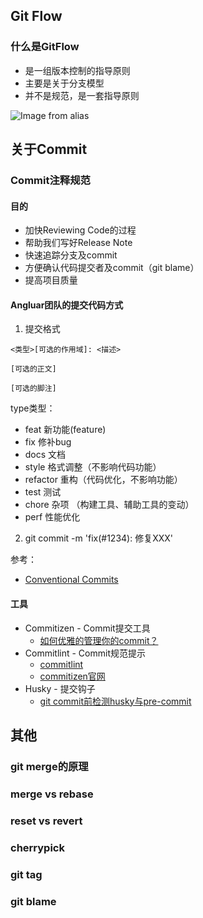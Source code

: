 ## Git Flow

### 什么是GitFlow
- 是一组版本控制的指导原则
- 主要是关于分支模型
- 并不是规范，是一套指导原则

![Image from alias](~@assets/git/git-flow-nvie.png)

## 关于Commit
### Commit注释规范
#### 目的
- 加快Reviewing Code的过程
- 帮助我们写好Release Note
- 快速追踪分支及commit
- 方便确认代码提交者及commit（git blame）
- 提高项目质量

#### Angluar团队的提交代码方式
1. 提交格式
```
<类型>[可选的作用域]: <描述>

[可选的正文]

[可选的脚注]
```

type类型：
- feat 新功能(feature)
- fix 修补bug
- docs 文档
- style  格式调整（不影响代码功能）
- refactor 重构（代码优化，不影响功能）
- test 测试
- chore 杂项 （构建工具、辅助工具的变动）
- perf 性能优化

2. git commit -m 'fix(#1234): 修复XXX'

参考：
- [Conventional Commits](https://www.conventionalcommits.org/zh-hans/v1.0.0-beta.4/)

#### 工具
- Commitizen - Commit提交工具
  - [如何优雅的管理你的commit？](https://zhuanlan.zhihu.com/p/78668900)
- Commitlint - Commit规范提示
  - [commitlint](https://segmentfault.com/a/1190000017790694)
  - [commitizen官网](https://commitlint.js.org/)
- Husky - 提交钩子
  - [git commit前检测husky与pre-commit](https://segmentfault.com/a/1190000015953265)

## 其他

### git merge的原理

### merge vs rebase

### reset vs revert

### cherrypick

### git tag

### git blame